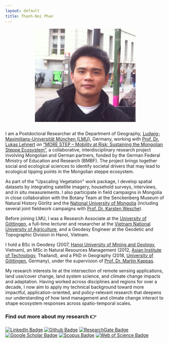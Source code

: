 ```yaml
---
layout: default
title: Thanh-Noi Phan
---
```


<img src="/assets/img/thanhnoiphan.jpg" alt="Thanh-Noi Phan" style="display: block; max-height: 300px; margin: 0 auto 20px auto; border-radius: 8px;" />


I am a Postdoctoral Researcher at the Department of Geography, [Ludwig-Maximilians-Universität München (LMU)](https://www.geo.lmu.de/geographie/de/personen/), Germany, working with [Prof. Dr. Lukas Lehnert](https://www.geo.lmu.de/geographie/en/people/contact-page/lukas-lehnert-6d3751d4.html) on [“MORE STEP – Mobility at Risk: Sustaining the Mongolian Steppe Ecosystem”](https://www.morestep.org/english3.html), a collaborative, interdisciplinary research project involving Mongolian and German partners, funded by the German Federal Ministry of Education and Research (BMBF). The project brings together social and ecological sciences to identify societal drivers that may lead to ecological tipping points in the Mongolian steppe ecosystem.

As part of the "Upscaling Vegetation" work package, I develop spatial datasets by integrating satellite imagery, household surveys, interviews, and in situ measurements. I also participate in field campaigns in Mongolia in close collaboration with the Botany Team at the Senckenberg Museum of Natural History Görlitz and the [National University of Mongolia](https://portal.num.edu.mn/en) (including several joint fieldwork campaigns with [Prof. Dr. Karsten Wesche](https://www.senckenberg.de/de/institute/senckenberg-museum-fuer-naturkunde-goerlitz/abt-botanik/sekt-phanerogamen-i/phanerogamen-i-team/)).

Before joining LMU, I was a Research Associate at the [University of Göttingen](https://www.uni-goettingen.de/), a full-time lecturer and researcher at the [Vietnam National University of Agriculture](https://eng.vnua.edu.vn/), and a Geodesy Engineer at the Geodetic and Topographic Division in Hanoi, Vietnam.

I hold a BSc in Geodesy (2007, [Hanoi University of Mining and Geology](https://humg.edu.vn/en/Pages/home.aspx), Vietnam), an MSc in Natural Resources Management (2012, [Asian Institute of Technology](https://ait.ac.th/), Thailand), and a PhD in Geography (2018, [University of Göttingen](https://www.uni-goettingen.de/), Germany), under the supervision of [Prof. Dr. Martin Kappas](https://www.uni-goettingen.de/en/40585.html).

My research interests lie at the intersection of remote sensing applications, land use/cover change, land system science, and climate change impacts and adaptation. Having worked across disciplines and regions for over a decade, I now aim to apply my technical background toward more impactful, application-oriented, and policy-relevant research that deepens our understanding of how land management and climate change interact to shape ecosystem responses across spatio-temporal scales.

### Find out more about my research 👉
[![LinkedIn Badge](https://img.shields.io/badge/-LinkedIn-0077B5?style=flat&logo=linkedin&logoColor=white&link=https://www.linkedin.com/in/thanhnoiphan/)](https://www.linkedin.com/in/thanhnoiphan/)
[![Github Badge](https://img.shields.io/badge/-GitHub-grey?style=flat&logo=github&logoColor=white&link=https://github.com/thanhnoiphan/)](https://www.github.com/thanhnoiphan/) 
[![ResearchGate Badge](https://img.shields.io/badge/-ResearchGate-00ccbb?style=flat&logo=ResearchGate&logoColor=white&link=https://www.researchgate.net/profile/Thanh-Noi-Phan)](https://www.researchgate.net/profile/Thanh-Noi-Phan) 
[![Google Scholar Badge](https://img.shields.io/badge/-Google_Scholar-4285F4?style=flat&logo=Google-Scholar&logoColor=white&link=https://scholar.google.com/citations?user=dGQgwH0AAAAJ&hl=en&oi=ao)](https://scholar.google.com/citations?user=dGQgwH0AAAAJ&hl=en&oi=ao) 
[![Scopus Badge](https://img.shields.io/badge/-Scopus-FF6F00?style=flat&logo=Elsevier&logoColor=white&link=https://www.scopus.com/authid/detail.uri?authorId=58706107200)](https://www.scopus.com/authid/detail.uri?authorId=58706107200)
[![Web of Science Badge](https://img.shields.io/badge/-Web_of_Science-7030A0?style=flat&logo=Clarivate&logoColor=white&link=https://www.webofscience.com/wos/author/record/AAD-9789-2019)](https://www.webofscience.com/wos/author/record/AAD-9789-2019)

